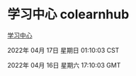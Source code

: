 # 学习中心 colearnhub
[学习中心](http://59.174.24.91:56308/colearnhub/)

2022年 04月 17日 星期日 01:10:03 CST

2022年 04月 16日 星期六 17:10:03 GMT
